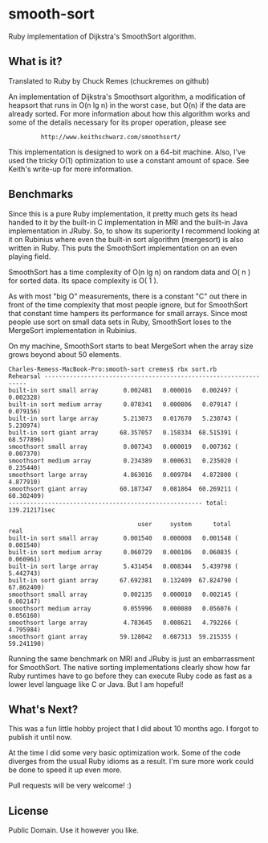 smooth-sort
===========

Ruby implementation of Dijkstra's SmoothSort algorithm.

What is it?
-----------

Translated to Ruby by Chuck Remes (chuckremes on github)

An implementation of Dijkstra's Smoothsort algorithm, a modification of
heapsort that runs in O(n lg n) in the worst case, but O(n) if the data
are already sorted.  For more information about how this algorithm works
and some of the details necessary for its proper operation, please see

             http://www.keithschwarz.com/smoothsort/

This implementation is designed to work on a 64-bit machine. Also,
I've used the tricky O(1) optimization to use a constant amount of space.
See Keith's write-up for more information.


Benchmarks
----------

Since this is a pure Ruby implementation, it pretty much gets its head
handed to it by the built-in C implementation in MRI and the built-in Java 
implementation in JRuby. So, to show its superiority I recommend looking
at it on Rubinius where even the built-in sort algorithm (mergesort) is
also written in Ruby. This puts the SmoothSort implementation on an even
playing field.

SmoothSort has a time complexity of O(n lg n) on random data and O( n ) 
for sorted data. Its space complexity is O( 1 ).

As with most "big O" measurements, there is a constant "C" out there in
front of the time complexity that most people ignore, but for SmoothSort 
that constant time hampers its performance for small arrays. Since most 
people use sort on small data sets in Ruby, SmoothSort loses to the
MergeSort implementation in Rubinius.

On my machine, SmoothSort starts to beat MergeSort when the array size
grows beyond about 50 elements.

````
Charles-Remess-MacBook-Pro:smooth-sort cremes$ rbx sort.rb 
Rehearsal -----------------------------------------------------------------
built-in sort small array       0.002481   0.000016   0.002497 (  0.002328)
built-in sort medium array      0.078341   0.000806   0.079147 (  0.079156)
built-in sort large array       5.213073   0.017670   5.230743 (  5.230974)
built-in sort giant array      68.357057   0.158334  68.515391 ( 68.577896)
smoothsort small array          0.007343   0.000019   0.007362 (  0.007370)
smoothsort medium array         0.234389   0.000631   0.235020 (  0.235440)
smoothsort large array          4.863016   0.009784   4.872800 (  4.877910)
smoothsort giant array         60.187347   0.081864  60.269211 ( 60.302409)
------------------------------------------------------ total: 139.212171sec

                                    user     system      total        real
built-in sort small array       0.001540   0.000008   0.001548 (  0.001540)
built-in sort medium array      0.060729   0.000106   0.060835 (  0.060961)
built-in sort large array       5.431454   0.008344   5.439798 (  5.442743)
built-in sort giant array      67.692381   0.132409  67.824790 ( 67.862400)
smoothsort small array          0.002135   0.000010   0.002145 (  0.002147)
smoothsort medium array         0.055996   0.000080   0.056076 (  0.056160)
smoothsort large array          4.783645   0.008621   4.792266 (  4.795984)
smoothsort giant array         59.128042   0.087313  59.215355 ( 59.241190)
````

Running the same benchmark on MRI and JRuby is just an embarrassment for
SmoothSort. The native sorting implementations clearly show how far Ruby 
runtimes have to go before they can execute Ruby code as fast as a lower
level language like C or Java. But I am hopeful!

What's Next?
------------

This was a fun little hobby project that I did about 10 months ago. I forgot
to publish it until now.

At the time I did some very basic optimization work. Some of the code diverges
from the usual Ruby idioms as a result. I'm sure more work could be done to 
speed it up even more.

Pull requests will be very welcome! :)

License
-------
Public Domain. Use it however you like. 